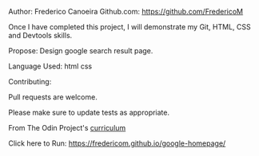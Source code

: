 Author:
Frederico Canoeira
Github.com: https://github.com/FredericoM


Once I have completed this project, I will demonstrate my Git, HTML, CSS and Devtools skills.

Propose:
Design google search result page.

Language Used:
html
css

Contributing:

Pull requests are welcome.

Please make sure to update tests as appropriate.

From The Odin Project's [curriculum](http://www.theodinproject.com/courses/web-development-101/lessons/html-css)


Click here to Run:  https://fredericom.github.io/google-homepage/
